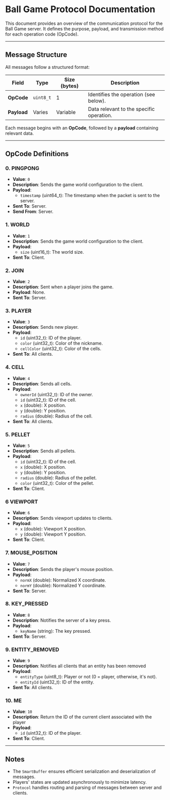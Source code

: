 # Ball Game Protocol Documentation

This document provides an overview of the communication protocol for the Ball Game server. It defines the purpose, payload, and transmission method for each operation code (OpCode).

---

## Message Structure
All messages follow a structured format:

| Field       | Type      | Size (bytes) | Description                               |
|-------------|-----------|--------------|-------------------------------------------|
| **OpCode**  | `uint8_t` | 1            | Identifies the operation (see below).     |
| **Payload** | Varies    | Variable     | Data relevant to the specific operation.  |

Each message begins with an **OpCode**, followed by a **payload** containing relevant data.

---

## OpCode Definitions

### 0. **PINGPONG**
- **Value**: `0`
- **Description**: Sends the game world configuration to the client.
- **Payload**:
  - `timestamp` (uint64_t): The timestamp when the packet is sent to the server.
- **Sent To**: Server.
- **Send From**: Server.

### 1. **WORLD**
- **Value**: `1`
- **Description**: Sends the game world configuration to the client.
- **Payload**:
  - `size` (uint16_t): The world size.
- **Sent To**: Client.

### 2. **JOIN**
- **Value**: `2`
- **Description**: Sent when a player joins the game.
- **Payload**: None.
- **Sent To**: Server.

### 3. **PLAYER**
- **Value**: `3`
- **Description**: Sends new player.
- **Payload**:
  - `id` (uint32_t): ID of the player.
  - `color` (uint32_t): Color of the nickname.
  - `cellColor` (uint32_t): Color of the cells.
- **Sent To**: All clients.

### 4. **CELL**
- **Value**: `4`
- **Description**: Sends all cells.
- **Payload**:
  - `ownerId` (uint32_t): ID of the owner.
  - `id` (uint32_t): ID of the cell.
  - `x` (double): X position.
  - `y` (double): Y position.
  - `radius` (double): Radius of the cell.
- **Sent To**: All clients.

### 5. **PELLET**
- **Value**: `5`
- **Description**: Sends all pellets.
- **Payload**:
  - `id` (uint32_t): ID of the cell.
  - `x` (double): X position.
  - `y` (double): Y position.
  - `radius` (double): Radius of the pellet.
  - `color` (uint32_t): Color of the pellet.
- **Sent To**: Client.

### 6 **VIEWPORT**
- **Value**: `6`
- **Description**: Sends viewport updates to clients.
- **Payload**:
  - `x` (double): Viewport X position.
  - `y` (double): Viewport Y position.
- **Sent To**: Client.

### 7. **MOUSE_POSITION**
- **Value**: `7`
- **Description**: Sends the player's mouse position.
- **Payload**:
  - `normX` (double): Normalized X coordinate.
  - `normY` (double): Normalized Y coordinate.
- **Sent To**: Server.

### 8. **KEY_PRESSED**
- **Value**: `8`
- **Description**: Notifies the server of a key press.
- **Payload**:
  - `keyName` (string): The key pressed.
- **Sent To**: Server.

### 9. **ENTITY_REMOVED**
- **Value**: `9`
- **Description**: Notifies all clients that an entity has been removed
- **Payload**:
  - `entityType` (uint8_t): Player or not (0 = player, otherwise, it's not).
  - `entityId` (uint32_t): ID of the entity.
- **Sent To**: All clients.

### 10. **ME**
- **Value**: `10`
- **Description**: Return the ID of the current client associated with the player
- **Payload**:
  - `id` (uint32_t): ID of the player.
- **Sent To**: Client.

---

## Notes
- The `SmartBuffer` ensures efficient serialization and deserialization of messages.
- Players' states are updated asynchronously to minimize latency.
- `Protocol` handles routing and parsing of messages between server and clients.

